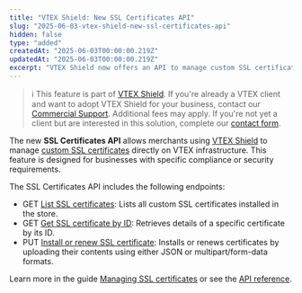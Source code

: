 ```yaml
---
title: "VTEX Shield: New SSL Certificates API"
slug: "2025-06-03-vtex-shield-new-ssl-certificates-api"
hidden: false
type: "added"
createdAt: "2025-06-03T00:00:00.219Z"
updatedAt: "2025-06-03T00:00:00.219Z"
excerpt: "VTEX Shield now offers an API to manage custom SSL certificates."
---
```


> ℹ️ This feature is part of [VTEX Shield](https://help.vtex.com/en/tutorial/vtex-shield--2CVk6H9eY2CBtHjtDI7BFh). If you're already a VTEX client and want to adopt VTEX Shield for your business, contact our [Commercial Support](https://help.vtex.com/en/tracks/support-at-vtex--4AXsGdGHqExp9ZkiNq9eMy/3KQWGgkPOwbFTPfBxL7YwZ). Additional fees may apply. If you're not yet a client but are interested in this solution, complete our [contact form](https://vtex.com/en-us/contact/).

The new **SSL Certificates API** allows merchants using [VTEX Shield](https://help.vtex.com/en/tutorial/vtex-shield--2CVk6H9eY2CBtHjtDI7BFh) to manage [custom SSL certificates](https://help.vtex.com/en/tutorial/custom-ssl-certificates--1hoaDEbU50PDZSe6AYep9q) directly on VTEX infrastructure. This feature is designed for businesses with specific compliance or security requirements.

The SSL Certificates API includes the following endpoints:

* GET [List SSL certificates](https://developers.vtex.com/docs/api-reference/ssl-certificates-api#get-/api/edge/certificates): Lists all custom SSL certificates installed in the store.
* GET [Get SSL certificate by ID](https://developers.vtex.com/docs/api-reference/ssl-certificates-api#get-/api/edge/certificates/-certificateId-): Retrieves details of a specific certificate by its ID.
* PUT [Install or renew SSL certificate](https://developers.vtex.com/docs/api-reference/ssl-certificates-api#put-/api/edge/certificates): Installs or renews certificates by uploading their contents using either JSON or multipart/form-data formats.

Learn more in the guide [Managing SSL certificates](https://help.vtex.com/tutorial/custom-ssl-certificates--1hoaDEbU50PDZSe6AYep9q) or see the [API reference](https://developers.vtex.com/docs/api-reference/ssl-certificates-api).
